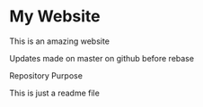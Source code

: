 # My Website

This is an amazing website

Updates made on master on github before rebase


Repository Purpose

This is just a readme file
